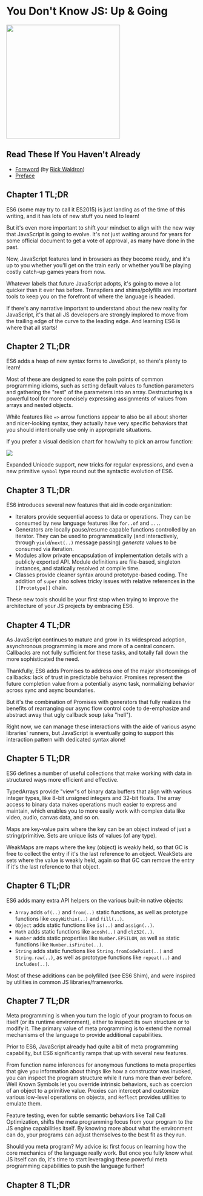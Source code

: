 # You Don't Know JS: Up & Going

<img src="cover.jpg" width="300">

## Read These If You Haven't Already

* [Foreword](foreword.md) (by [Rick Waldron](http://twitter.com/rwaldron))
* [Preface](../preface.md)

## Chapter 1 TL;DR

ES6 (some may try to call it ES2015) is just landing as of the time of this writing, and it has lots of new stuff you need to learn!

But it's even more important to shift your mindset to align with the new way that JavaScript is going to evolve. It's not just waiting around for years for some official document to get a vote of approval, as many have done in the past.

Now, JavaScript features land in browsers as they become ready, and it's up to you whether you'll get on the train early or whether you'll be playing costly catch-up games years from now.

Whatever labels that future JavaScript adopts, it's going to move a lot quicker than it ever has before. Transpilers and shims/polyfills are important tools to keep you on the forefront of where the language is headed.

If there's any narrative important to understand about the new reality for JavaScript, it's that all JS developers are strongly implored to move from the trailing edge of the curve to the leading edge. And learning ES6 is where that all starts!

## Chapter 2 TL;DR

ES6 adds a heap of new syntax forms to JavaScript, so there's plenty to learn!

Most of these are designed to ease the pain points of common programming idioms, such as setting default values to function parameters and gathering the "rest" of the parameters into an array. Destructuring is a powerful tool for more concisely expressing assignments of values from arrays and nested objects.

While features like `=>` arrow functions appear to also be all about shorter and nicer-looking syntax, they actually have very specific behaviors that you should intentionally use only in appropriate situations.

If you prefer a visual decision chart for how/why to pick an arrow function:

<img src="fig1.png">

Expanded Unicode support, new tricks for regular expressions, and even a new primitive `symbol` type round out the syntactic evolution of ES6.

## Chapter 3 TL;DR

ES6 introduces several new features that aid in code organization:

* Iterators provide sequential access to data or operations. They can be consumed by new language features like `for..of` and `...`.
* Generators are locally pause/resume capable functions controlled by an iterator. They can be used to programmatically (and interactively, through `yield`/`next(..)` message passing) *generate* values to be consumed via iteration.
* Modules allow private encapsulation of implementation details with a publicly exported API. Module definitions are file-based, singleton instances, and statically resolved at compile time.
* Classes provide cleaner syntax around prototype-based coding. The addition of `super` also solves tricky issues with relative references in the `[[Prototype]]` chain.

These new tools should be your first stop when trying to improve the architecture of your JS projects by embracing ES6.

## Chapter 4 TL;DR

As JavaScript continues to mature and grow in its widespread adoption, asynchronous programming is more and more of a central concern. Callbacks are not fully sufficient for these tasks, and totally fall down the more sophisticated the need.

Thankfully, ES6 adds Promises to address one of the major shortcomings of callbacks: lack of trust in predictable behavior. Promises represent the future completion value from a potentially async task, normalizing behavior across sync and async boundaries.

But it's the combination of Promises with generators that fully realizes the benefits of rearranging our async flow control code to de-emphasize and abstract away that ugly callback soup (aka "hell").

Right now, we can manage these interactions with the aide of various async libraries' runners, but JavaScript is eventually going to support this interaction pattern with dedicated syntax alone!

## Chapter 5 TL;DR

ES6 defines a number of useful collections that make working with data in structured ways more efficient and effective.

TypedArrays provide "view"s of binary data buffers that align with various integer types, like 8-bit unsigned integers and 32-bit floats. The array access to binary data makes operations much easier to express and maintain, which enables you to more easily work with complex data like video, audio, canvas data, and so on.

Maps are key-value pairs where the key can be an object instead of just a string/primitive. Sets are unique lists of values (of any type).

WeakMaps are maps where the key (object) is weakly held, so that GC is free to collect the entry if it's the last reference to an object. WeakSets are sets where the value is weakly held, again so that GC can remove the entry if it's the last reference to that object.

## Chapter 6 TL;DR

ES6 adds many extra API helpers on the various built-in native objects:

* `Array` adds `of(..)` and `from(..)` static functions, as well as prototype functions like `copyWithin(..)` and `fill(..)`.
* `Object` adds static functions like `is(..)` and `assign(..)`.
* `Math` adds static functions like `acosh(..)` and `clz32(..)`.
* `Number` adds static properties like `Number.EPSILON`, as well as static functions like `Number.isFinite(..)`.
* `String` adds static functions like `String.fromCodePoint(..)` and `String.raw(..)`, as well as prototype functions like `repeat(..)` and `includes(..)`.

Most of these additions can be polyfilled (see ES6 Shim), and were inspired by utilities in common JS libraries/frameworks.

## Chapter 7 TL;DR

Meta programming is when you turn the logic of your program to focus on itself (or its runtime environment), either to inspect its own structure or to modify it. The primary value of meta programming is to extend the normal mechanisms of the language to provide additional capabilities.

Prior to ES6, JavaScript already had quite a bit of meta programming capability, but ES6 significantly ramps that up with several new features.

From function name inferences for anonymous functions to meta properties that give you information about things like how a constructor was invoked, you can inspect the program structure while it runs more than ever before. Well Known Symbols let you override intrinsic behaviors, such as coercion of an object to a primitive value. Proxies can intercept and customize various low-level operations on objects, and `Reflect` provides utilities to emulate them.

Feature testing, even for subtle semantic behaviors like Tail Call Optimization, shifts the meta programming focus from your program to the JS engine capabilities itself. By knowing more about what the environment can do, your programs can adjust themselves to the best fit as they run.

Should you meta program? My advice is: first focus on learning how the core mechanics of the language really work. But once you fully know what JS itself can do, it's time to start leveraging these powerful meta programming capabilities to push the language further!

## Chapter 8 TL;DR